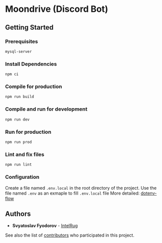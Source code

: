 # Moondrive (Discord Bot)

## Getting Started
### Prerequisites
```
mysql-server
```

### Install Dependencies
```
npm ci
```

### Compile for production
```
npm run build
```

### Compile and run for development
```
npm run dev
```

### Run for production
```
npm run prod
```

### Lint and fix files
```
npm run lint
```

### Configuration
Create a file named ``.env.local`` in the root directory of the project.
Use the file named ``.env`` as an exmaple to fill ``.env.local`` file
More detailed: [dotenv-flow](https://github.com/kerimdzhanov/dotenv-flow#usage)

## Authors

* **Svyatoslav Fyodorov** - [IntelRug](https://github.com/IntelRug)

See also the list of [contributors](https://github.com/IntelRug/moondrive/contributors) who 
participated in this project.


